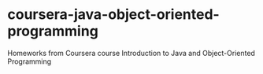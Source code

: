 # coursera-java-object-oriented-programming

Homeworks from Coursera course Introduction to Java and Object-Oriented Programming
